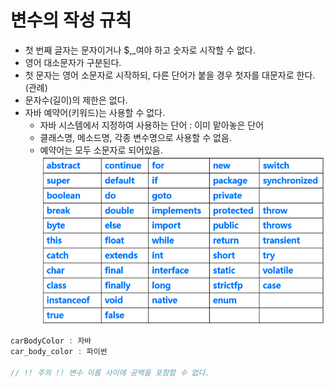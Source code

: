 # 변수의 작성 규칙

- 첫 번째 글자는 문자이거나 $,_여야 하고 숫자로 시작할 수 없다.
- 영어 대소문자가 구분된다.
- 첫 문자는 영어 소문자로 시작하되, 다른 단어가 붙을 경우 첫자를 대문자로 한다.(관례)
- 문자수(길이)의 제한은 없다.
- 자바 예약어(키워드)는 사용할 수 없다.
    - 자바 시스템에서 지정하여 사용하는 단어 : 이미 맡아놓은 단어
    - 클래스명, 메소드명, 각종 변수명으로 사용할 수 없음.
    - 예약어는 모두 소문자로 되어있음.
![](images/2022-06-09-16-28-51.png)

```java
carBodyColor : 자바
car_body_color : 파이썬

// !! 주의 !! 변수 이름 사이에 공백을 포함할 수 없다.
```